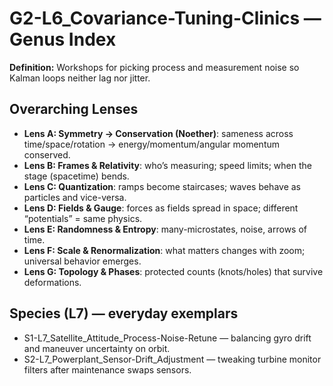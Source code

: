 # G2-L6_Covariance-Tuning-Clinics — Genus Index
**Definition:** Workshops for picking process and measurement noise so Kalman loops neither lag nor jitter.
## Overarching Lenses

- **Lens A: Symmetry -> Conservation (Noether)**: sameness across time/space/rotation → energy/momentum/angular momentum conserved.
- **Lens B: Frames & Relativity**: who’s measuring; speed limits; when the stage (spacetime) bends.
- **Lens C: Quantization**: ramps become staircases; waves behave as particles and vice-versa.
- **Lens D: Fields & Gauge**: forces as fields spread in space; different “potentials” = same physics.
- **Lens E: Randomness & Entropy**: many-microstates, noise, arrows of time.
- **Lens F: Scale & Renormalization**: what matters changes with zoom; universal behavior emerges.
- **Lens G: Topology & Phases**: protected counts (knots/holes) that survive deformations.

## Species (L7) — everyday exemplars
- S1-L7_Satellite_Attitude_Process-Noise-Retune — balancing gyro drift and maneuver uncertainty on orbit.
- S2-L7_Powerplant_Sensor-Drift_Adjustment — tweaking turbine monitor filters after maintenance swaps sensors.
